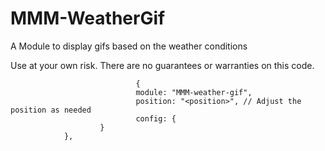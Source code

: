 # MMM-WeatherGif
A Module to display gifs based on the weather conditions 

Use at your own risk. There are no guarantees or warranties on this code.

                                {
                                module: "MMM-weather-gif",
                                position: "<position>", // Adjust the position as needed
                                config: {
                        }
                },

